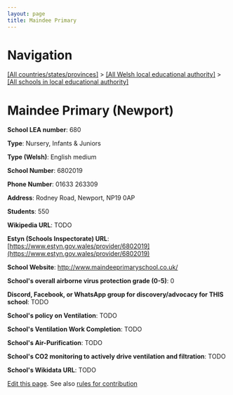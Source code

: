 ```yaml
---
layout: page
title: Maindee Primary
---
```

# Navigation

[[All countries/states/provinces]](../../..) > [[All Welsh local educational authority]](../..) > [[All schools in local educational authority]](..)

# Maindee Primary (Newport)

**School LEA number**: 680

**Type**: Nursery, Infants & Juniors

**Type (Welsh)**: English medium

**School Number**: 6802019

**Phone Number**: 01633 263309

**Address**: Rodney Road, Newport, NP19 0AP

**Students**: 550

**Wikipedia URL**: TODO

**Estyn (Schools Inspectorate) URL**: [https://www.estyn.gov.wales/provider/6802019](https://www.estyn.gov.wales/provider/6802019)

**School Website**: http://www.maindeeprimaryschool.co.uk/

**School's overall airborne virus protection grade (0-5)**: 0

**Discord, Facebook, or WhatsApp group for discovery/advocacy for THIS school**: TODO

**School's policy on Ventilation**: TODO

**School's Ventilation Work Completion**: TODO

**School's Air-Purification**: TODO

**School's CO2 monitoring to actively drive ventilation and filtration**: TODO

**School's Wikidata URL**: TODO




[Edit this page](https://github.com/ventilate-schools/Wales/edit/prif/./Newport/Maindee_Primary.md). See also [rules for contribution](../../../contribution-rules/)